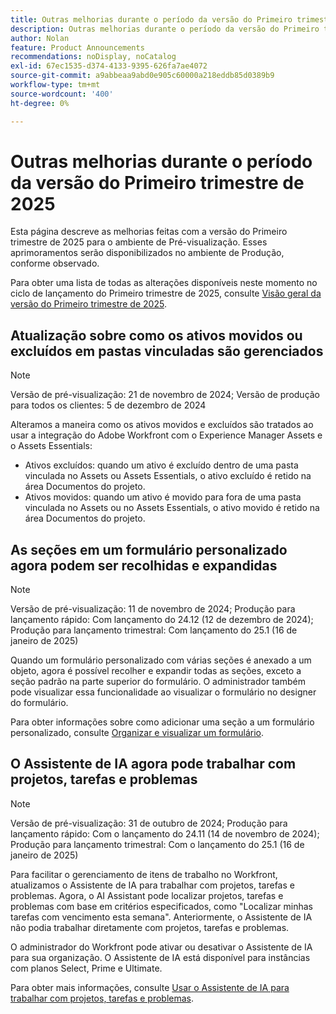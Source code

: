 ```yaml
---
title: Outras melhorias durante o período da versão do Primeiro trimestre de 2025
description: Outras melhorias durante o período da versão do Primeiro trimestre de 2025
author: Nolan
feature: Product Announcements
recommendations: noDisplay, noCatalog
exl-id: 67ec1535-d374-4133-9395-626fa7ae4072
source-git-commit: a9abbeaa9abd0e905c60000a218eddb85d0389b9
workflow-type: tm+mt
source-wordcount: '400'
ht-degree: 0%

---
```


# Outras melhorias durante o período da versão do Primeiro trimestre de 2025

Esta página descreve as melhorias feitas com a versão do Primeiro trimestre de 2025 para o ambiente de Pré-visualização. Esses aprimoramentos serão disponibilizados no ambiente de Produção, conforme observado.

Para obter uma lista de todas as alterações disponíveis neste momento no ciclo de lançamento do Primeiro trimestre de 2025, consulte [Visão geral da versão do Primeiro trimestre de 2025](/help/quicksilver/product-announcements/product-releases/25-q1-release-activity/25-q1-release-overview.md).

## Atualização sobre como os ativos movidos ou excluídos em pastas vinculadas são gerenciados

>[!NOTE]
>
>Versão de pré-visualização: 21 de novembro de 2024; Versão de produção para todos os clientes: 5 de dezembro de 2024

Alteramos a maneira como os ativos movidos e excluídos são tratados ao usar a integração do Adobe Workfront com o Experience Manager Assets e o Assets Essentials:

* Ativos excluídos: quando um ativo é excluído dentro de uma pasta vinculada no Assets ou Assets Essentials, o ativo excluído é retido na área Documentos do projeto.
* Ativos movidos: quando um ativo é movido para fora de uma pasta vinculada no Assets ou no Assets Essentials, o ativo movido é retido na área Documentos do projeto.

## As seções em um formulário personalizado agora podem ser recolhidas e expandidas

>[!NOTE]
>
>Versão de pré-visualização: 11 de novembro de 2024; Produção para lançamento rápido: Com lançamento do 24.12 (12 de dezembro de 2024); Produção para lançamento trimestral: Com lançamento do 25.1 (16 de janeiro de 2025)

Quando um formulário personalizado com várias seções é anexado a um objeto, agora é possível recolher e expandir todas as seções, exceto a seção padrão na parte superior do formulário. O administrador também pode visualizar essa funcionalidade ao visualizar o formulário no designer do formulário.

Para obter informações sobre como adicionar uma seção a um formulário personalizado, consulte [Organizar e visualizar um formulário](/help/quicksilver/administration-and-setup/customize-workfront/create-manage-custom-forms/form-designer/design-a-form/organize-a-form.md).

## O Assistente de IA agora pode trabalhar com projetos, tarefas e problemas

>[!NOTE]
>
>Versão de pré-visualização: 31 de outubro de 2024; Produção para lançamento rápido: Com o lançamento do 24.11 (14 de novembro de 2024); Produção para lançamento trimestral: Com o lançamento do 25.1 (16 de janeiro de 2025)

Para facilitar o gerenciamento de itens de trabalho no Workfront, atualizamos o Assistente de IA para trabalhar com projetos, tarefas e problemas. Agora, o AI Assistant pode localizar projetos, tarefas e problemas com base em critérios especificados, como &quot;Localizar minhas tarefas com vencimento esta semana&quot;.
Anteriormente, o Assistente de IA não podia trabalhar diretamente com projetos, tarefas e problemas.

O administrador do Workfront pode ativar ou desativar o Assistente de IA para sua organização. O Assistente de IA está disponível para instâncias com planos Select, Prime e Ultimate.

Para obter mais informações, consulte [Usar o Assistente de IA para trabalhar com projetos, tarefas e problemas](/help/quicksilver/workfront-basics/ai-assistant/work-with-pti-through-ai-assisant.md).

